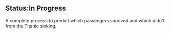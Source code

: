 ## Status:In Progress

A complete process to predict which passengers survived and which didn't from the Titanic sinking.

